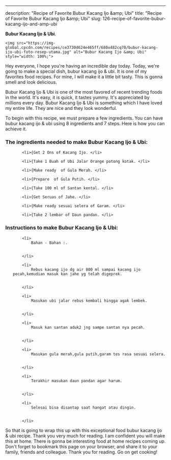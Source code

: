 ---
description: "Recipe of Favorite Bubur Kacang Ijo &amp;amp; Ubi"
title: "Recipe of Favorite Bubur Kacang Ijo &amp;amp; Ubi"
slug: 126-recipe-of-favorite-bubur-kacang-ijo-and-amp-ubi

<p>
	<strong>Bubur Kacang Ijo &amp; Ubi</strong>. 
	
</p>
<p>
	
	<img src="https://img-global.cpcdn.com/recipes/ce3730d624e465ff/680x482cq70/bubur-kacang-ijo-ubi-foto-resep-utama.jpg" alt="Bubur Kacang Ijo &amp; Ubi" style="width: 100%;">
	
	
</p>
<p>
	Hey everyone, I hope you're having an incredible day today. Today, we're going to make a special dish, bubur kacang ijo &amp; ubi. It is one of my favorites food recipes. For mine, I will make it a little bit tasty. This is gonna smell and look delicious.
</p>
	
<p>
	
</p>
<p>
	Bubur Kacang Ijo &amp; Ubi is one of the most favored of recent trending foods in the world. It's easy, it is quick, it tastes yummy. It's appreciated by millions every day. Bubur Kacang Ijo &amp; Ubi is something which I have loved my entire life. They are nice and they look wonderful.
</p>

<p>
To begin with this recipe, we must prepare a few ingredients. You can have bubur kacang ijo &amp; ubi using 8 ingredients and 7 steps. Here is how you can achieve it.
</p>

<h3>The ingredients needed to make Bubur Kacang Ijo &amp; Ubi:</h3>

<ol>
	
		<li>{Get 2 Ons of Kacang Ijo. </li>
	
		<li>{Take 1 Buah of Ubi Jalar Orange potong kotak. </li>
	
		<li>{Make ready  of Gula Merah. </li>
	
		<li>{Prepare  of Gula Putih. </li>
	
		<li>{Take 100 ml of Santan kental. </li>
	
		<li>{Get Seruas of Jahe. </li>
	
		<li>{Make ready sesuai selera of Garam. </li>
	
		<li>{Take 2 lembar of Daun pandan. </li>
	
</ol>
<p>
	
</p>

<h3>Instructions to make Bubur Kacang Ijo &amp; Ubi:</h3>

<ol>
	
		<li>
			Bahan - Bahan :.
			
			
		</li>
	
		<li>
			Rebus kacang ijo dg air 800 ml sampai kacang ijo pecah,kemudian masuk kan jahe yg telah digeprek.
			
			
		</li>
	
		<li>
			Masukan ubi jalar rebus kembali hingga agak lembek.
			
			
		</li>
	
		<li>
			Masuk kan santan aduk2 jng sampe santan nya pecah.
			
			
		</li>
	
		<li>
			Masukan gula merah,gula putih,garam tes rasa sesuai selera.
			
			
		</li>
	
		<li>
			Terakhir masukan daun pandan agar harum.
			
			
		</li>
	
		<li>
			Selesai bisa disantap saat hangat atau dingin.
			
			
		</li>
	
</ol>

<p>
	
</p>

<p>
	So that is going to wrap this up with this exceptional food bubur kacang ijo &amp; ubi recipe. Thank you very much for reading. I am confident you will make this at home. There is gonna be interesting food at home recipes coming up. Don't forget to bookmark this page on your browser, and share it to your family, friends and colleague. Thank you for reading. Go on get cooking!
</p>
